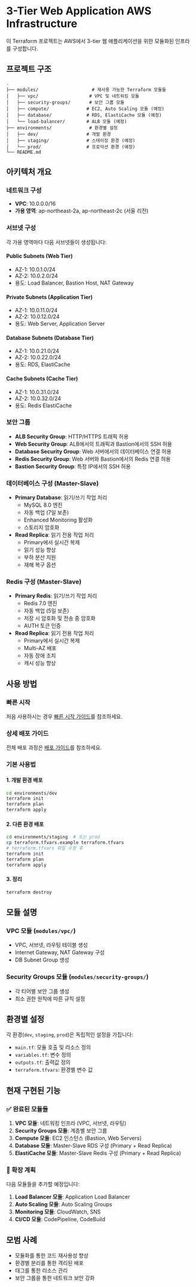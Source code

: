 # 3-Tier Web Application AWS Infrastructure

이 Terraform 프로젝트는 AWS에서 3-tier 웹 애플리케이션을 위한 모듈화된 인프라를 구성합니다.

## 프로젝트 구조

```
.
├── modules/                    # 재사용 가능한 Terraform 모듈들
│   ├── vpc/                   # VPC 및 네트워킹 모듈
│   ├── security-groups/       # 보안 그룹 모듈
│   ├── compute/              # EC2, Auto Scaling 모듈 (예정)
│   ├── database/             # RDS, ElastiCache 모듈 (예정)
│   └── load-balancer/        # ALB 모듈 (예정)
├── environments/              # 환경별 설정
│   ├── dev/                  # 개발 환경
│   ├── staging/              # 스테이징 환경 (예정)
│   └── prod/                 # 프로덕션 환경 (예정)
└── README.md
```

## 아키텍처 개요

### 네트워크 구성
- **VPC**: 10.0.0.0/16
- **가용 영역**: ap-northeast-2a, ap-northeast-2c (서울 리전)

### 서브넷 구성
각 가용 영역마다 다음 서브넷들이 생성됩니다:

#### Public Subnets (Web Tier)
- AZ-1: 10.0.1.0/24
- AZ-2: 10.0.2.0/24
- 용도: Load Balancer, Bastion Host, NAT Gateway

#### Private Subnets (Application Tier)
- AZ-1: 10.0.11.0/24
- AZ-2: 10.0.12.0/24
- 용도: Web Server, Application Server

#### Database Subnets (Database Tier)
- AZ-1: 10.0.21.0/24
- AZ-2: 10.0.22.0/24
- 용도: RDS, ElastiCache

#### Cache Subnets (Cache Tier)
- AZ-1: 10.0.31.0/24
- AZ-2: 10.0.32.0/24
- 용도: Redis ElastiCache

### 보안 그룹
- **ALB Security Group**: HTTP/HTTPS 트래픽 허용
- **Web Security Group**: ALB에서의 트래픽과 Bastion에서의 SSH 허용
- **Database Security Group**: Web 서버에서의 데이터베이스 연결 허용
- **Redis Security Group**: Web 서버와 Bastion에서의 Redis 연결 허용
- **Bastion Security Group**: 특정 IP에서의 SSH 허용

### 데이터베이스 구성 (Master-Slave)
- **Primary Database**: 읽기/쓰기 작업 처리
  - MySQL 8.0 엔진
  - 자동 백업 (7일 보존)
  - Enhanced Monitoring 활성화
  - 스토리지 암호화
- **Read Replica**: 읽기 전용 작업 처리
  - Primary에서 실시간 복제
  - 읽기 성능 향상
  - 부하 분산 지원
  - 재해 복구 옵션

### Redis 구성 (Master-Slave)
- **Primary Redis**: 읽기/쓰기 작업 처리
  - Redis 7.0 엔진
  - 자동 백업 (5일 보존)
  - 저장 시 암호화 및 전송 중 암호화
  - AUTH 토큰 인증
- **Read Replica**: 읽기 전용 작업 처리
  - Primary에서 실시간 복제
  - Multi-AZ 배포
  - 자동 장애 조치
  - 캐시 성능 향상

## 사용 방법

### 빠른 시작
처음 사용하시는 경우 [빠른 시작 가이드](./QUICK_START.md)를 참조하세요.

### 상세 배포 가이드
전체 배포 과정은 [배포 가이드](./DEPLOYMENT_GUIDE.md)를 참조하세요.

### 기본 사용법

#### 1. 개발 환경 배포
```bash
cd environments/dev
terraform init
terraform plan
terraform apply
```

#### 2. 다른 환경 배포
```bash
cd environments/staging  # 또는 prod
cp terraform.tfvars.example terraform.tfvars
# terraform.tfvars 파일 수정 후
terraform init
terraform plan
terraform apply
```

#### 3. 정리
```bash
terraform destroy
```

## 모듈 설명

### VPC 모듈 (`modules/vpc/`)
- VPC, 서브넷, 라우팅 테이블 생성
- Internet Gateway, NAT Gateway 구성
- DB Subnet Group 생성

### Security Groups 모듈 (`modules/security-groups/`)
- 각 티어별 보안 그룹 생성
- 최소 권한 원칙에 따른 규칙 설정

## 환경별 설정

각 환경(`dev`, `staging`, `prod`)은 독립적인 설정을 가집니다:

- `main.tf`: 모듈 호출 및 리소스 정의
- `variables.tf`: 변수 정의
- `outputs.tf`: 출력값 정의
- `terraform.tfvars`: 환경별 변수 값

## 현재 구현된 기능

### ✅ 완료된 모듈들
1. **VPC 모듈**: 네트워킹 인프라 (VPC, 서브넷, 라우팅)
2. **Security Groups 모듈**: 계층별 보안 그룹
3. **Compute 모듈**: EC2 인스턴스 (Bastion, Web Servers)
4. **Database 모듈**: Master-Slave RDS 구성 (Primary + Read Replica)
5. **ElastiCache 모듈**: Master-Slave Redis 구성 (Primary + Read Replica)

### 🔄 확장 계획

다음 모듈들을 추가할 예정입니다:

1. **Load Balancer 모듈**: Application Load Balancer
2. **Auto Scaling 모듈**: Auto Scaling Groups
3. **Monitoring 모듈**: CloudWatch, SNS
4. **CI/CD 모듈**: CodePipeline, CodeBuild

## 모범 사례

- 모듈화를 통한 코드 재사용성 향상
- 환경별 분리를 통한 격리된 배포
- 태그를 통한 리소스 관리
- 보안 그룹을 통한 네트워크 보안 강화
